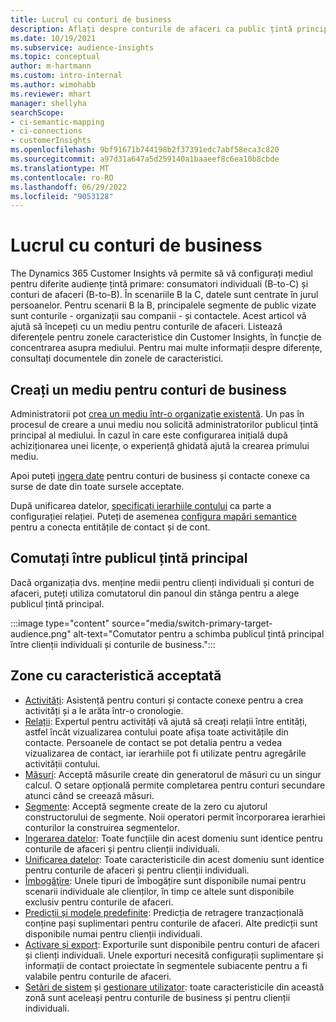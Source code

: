 ```yaml
---
title: Lucrul cu conturi de business
description: Aflați despre conturile de afaceri ca public țintă principal în Dynamics 365 Customer Insights.
ms.date: 10/19/2021
ms.subservice: audience-insights
ms.topic: conceptual
author: m-hartmann
ms.custom: intro-internal
ms.author: wimohabb
ms.reviewer: mhart
manager: shellyha
searchScope:
- ci-semantic-mapping
- ci-connections
- customerInsights
ms.openlocfilehash: 9bf91671b744198b2f37391edc7abf58eca3c820
ms.sourcegitcommit: a97d31a647a5d259140a1baaeef8c6ea10b8cbde
ms.translationtype: MT
ms.contentlocale: ro-RO
ms.lasthandoff: 06/29/2022
ms.locfileid: "9053128"
---
```

# <a name="work-with-business-accounts"></a>Lucrul cu conturi de business

The Dynamics 365 Customer Insights vă permite să vă configurați mediul pentru diferite audiențe țintă primare: consumatori individuali (B-to-C) și conturi de afaceri (B-to-B). În scenariile B la C, datele sunt centrate în jurul persoanelor. Pentru scenarii B la B, principalele segmente de public vizate sunt conturile - organizații sau companii - și contactele. Acest articol vă ajută să începeți cu un mediu pentru conturile de afaceri. Listează diferențele pentru zonele caracteristice din Customer Insights, în funcție de concentrarea asupra mediului. Pentru mai multe informații despre diferențe, consultați documentele din zonele de caracteristici. 

## <a name="create-an-environment-for-business-accounts"></a>Creați un mediu pentru conturi de business

Administratorii pot [crea un mediu într-o organizație existentă](create-environment.md). Un pas în procesul de creare a unui mediu nou solicită administratorilor publicul țintă principal al mediului. În cazul în care este configurarea inițială după achiziționarea unei licențe, o experiență ghidată ajută la crearea primului mediu.

Apoi puteți [ingera date](data-sources.md) pentru conturi de business și contacte conexe ca surse de date din toate sursele acceptate.

După unificarea datelor, [specificați ierarhiile contului](relationships.md#set-up-account-hierarchies) ca parte a configurației relației. Puteți de asemenea [configura mapări semantice](semantic-mappings.md) pentru a conecta entitățile de contact și de cont. 

## <a name="switch-between-primary-target-audience"></a>Comutați între publicul țintă principal

Dacă organizația dvs. menține medii pentru clienți individuali și conturi de afaceri, puteți utiliza comutatorul din panoul din stânga pentru a alege publicul țintă principal.

:::image type="content" source="media/switch-primary-target-audience.png" alt-text="Comutator pentru a schimba publicul țintă principal între clienții individuali și conturile de business.":::

## <a name="supported-feature-areas"></a>Zone cu caracteristică acceptată

- [Activități](activities.md): Asistență pentru conturi și contacte conexe pentru a crea activități și a le arăta într-o cronologie.
- [Relații](relationships.md): Expertul pentru activități vă ajută să creați relații între entități, astfel încât vizualizarea contului poate afișa toate activitățile din contacte. Persoanele de contact se pot detalia pentru a vedea vizualizarea de contact, iar ierarhiile pot fi utilizate pentru agregările activității contului.
- [Măsuri](measures.md): Acceptă măsurile create din generatorul de măsuri cu un singur calcul. O setare opțională permite completarea pentru conturi secundare atunci când se creează măsuri.
- [Segmente](segments.md): Acceptă segmente create de la zero cu ajutorul constructorului de segmente. Noii operatori permit încorporarea ierarhiei conturilor la construirea segmentelor.
- [Ingerarea datelor](data-sources.md): Toate funcțiile din acest domeniu sunt identice pentru conturile de afaceri și pentru clienții individuali.
- [Unificarea datelor](data-unification.md): Toate caracteristicile din acest domeniu sunt identice pentru conturile de afaceri și pentru clienții individuali.
- [Îmbogăţire](enrichment-hub.md): Unele tipuri de îmbogățire sunt disponibile numai pentru scenarii individuale ale clienților, în timp ce altele sunt disponibile exclusiv pentru conturile de afaceri.
- [Predicții și modele predefinite](predictions-overview.md): Predicția de retragere tranzacțională conține pași suplimentari pentru conturile de afaceri. Alte predicții sunt disponibile numai pentru clienții individuali.
- [Activare și export](export-destinations.md): Exporturile sunt disponibile pentru conturi de afaceri și clienți individuali. Unele exporturi necesită configurații suplimentare și informații de contact proiectate în segmentele subiacente pentru a fi valabile pentru conturile de afaceri.
- [Setări de sistem](system.md) și [gestionare utilizator](permissions.md): toate caracteristicile din această zonă sunt aceleași pentru conturile de business și pentru clienții individuali.


